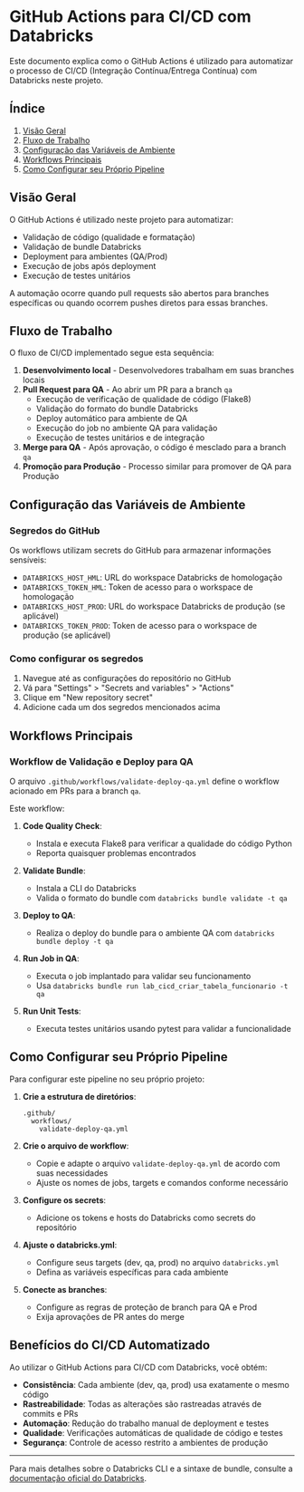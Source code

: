 # GitHub Actions para CI/CD com Databricks

Este documento explica como o GitHub Actions é utilizado para automatizar o processo de CI/CD (Integração Contínua/Entrega Contínua) com Databricks neste projeto.

## Índice

1. [Visão Geral](#visão-geral)
2. [Fluxo de Trabalho](#fluxo-de-trabalho)
3. [Configuração das Variáveis de Ambiente](#configuração-das-variáveis-de-ambiente)
4. [Workflows Principais](#workflows-principais)
5. [Como Configurar seu Próprio Pipeline](#como-configurar-seu-próprio-pipeline)

## Visão Geral

O GitHub Actions é utilizado neste projeto para automatizar:

- Validação de código (qualidade e formatação)
- Validação de bundle Databricks
- Deployment para ambientes (QA/Prod)
- Execução de jobs após deployment
- Execução de testes unitários

A automação ocorre quando pull requests são abertos para branches específicas ou quando ocorrem pushes diretos para essas branches.

## Fluxo de Trabalho

O fluxo de CI/CD implementado segue esta sequência:

1. **Desenvolvimento local** - Desenvolvedores trabalham em suas branches locais
2. **Pull Request para QA** - Ao abrir um PR para a branch `qa`
   - Execução de verificação de qualidade de código (Flake8)
   - Validação do formato do bundle Databricks
   - Deploy automático para ambiente de QA
   - Execução do job no ambiente QA para validação
   - Execução de testes unitários e de integração
3. **Merge para QA** - Após aprovação, o código é mesclado para a branch `qa`
4. **Promoção para Produção** - Processo similar para promover de QA para Produção

## Configuração das Variáveis de Ambiente

### Segredos do GitHub

Os workflows utilizam secrets do GitHub para armazenar informações sensíveis:

- `DATABRICKS_HOST_HML`: URL do workspace Databricks de homologação
- `DATABRICKS_TOKEN_HML`: Token de acesso para o workspace de homologação
- `DATABRICKS_HOST_PROD`: URL do workspace Databricks de produção (se aplicável)
- `DATABRICKS_TOKEN_PROD`: Token de acesso para o workspace de produção (se aplicável)

### Como configurar os segredos

1. Navegue até as configurações do repositório no GitHub
2. Vá para "Settings" > "Secrets and variables" > "Actions"
3. Clique em "New repository secret"
4. Adicione cada um dos segredos mencionados acima

## Workflows Principais

### Workflow de Validação e Deploy para QA

O arquivo `.github/workflows/validate-deploy-qa.yml` define o workflow acionado em PRs para a branch `qa`.

Este workflow:

1. **Code Quality Check**:
   - Instala e executa Flake8 para verificar a qualidade do código Python
   - Reporta quaisquer problemas encontrados

2. **Validate Bundle**:
   - Instala a CLI do Databricks
   - Valida o formato do bundle com `databricks bundle validate -t qa`

3. **Deploy to QA**:
   - Realiza o deploy do bundle para o ambiente QA com `databricks bundle deploy -t qa`

4. **Run Job in QA**:
   - Executa o job implantado para validar seu funcionamento
   - Usa `databricks bundle run lab_cicd_criar_tabela_funcionario -t qa`

5. **Run Unit Tests**:
   - Executa testes unitários usando pytest para validar a funcionalidade

## Como Configurar seu Próprio Pipeline

Para configurar este pipeline no seu próprio projeto:

1. **Crie a estrutura de diretórios**:
   ```
   .github/
     workflows/
       validate-deploy-qa.yml
   ```

2. **Crie o arquivo de workflow**:
   - Copie e adapte o arquivo `validate-deploy-qa.yml` de acordo com suas necessidades
   - Ajuste os nomes de jobs, targets e comandos conforme necessário

3. **Configure os secrets**:
   - Adicione os tokens e hosts do Databricks como secrets do repositório

4. **Ajuste o databricks.yml**:
   - Configure seus targets (dev, qa, prod) no arquivo `databricks.yml`
   - Defina as variáveis específicas para cada ambiente

5. **Conecte as branches**:
   - Configure as regras de proteção de branch para QA e Prod
   - Exija aprovações de PR antes do merge
   
## Benefícios do CI/CD Automatizado

Ao utilizar o GitHub Actions para CI/CD com Databricks, você obtém:

- **Consistência**: Cada ambiente (dev, qa, prod) usa exatamente o mesmo código
- **Rastreabilidade**: Todas as alterações são rastreadas através de commits e PRs
- **Automação**: Redução do trabalho manual de deployment e testes
- **Qualidade**: Verificações automáticas de qualidade de código e testes
- **Segurança**: Controle de acesso restrito a ambientes de produção

---

Para mais detalhes sobre o Databricks CLI e a sintaxe de bundle, consulte a [documentação oficial do Databricks](https://docs.databricks.com/dev-tools/bundles/index.html). 